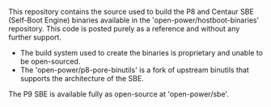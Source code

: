 This repository contains the source used to build the P8 and Centaur SBE
(Self-Boot Engine) binaries available in the 'open-power/hostboot-binaries'
repository.  This code is posted purely as a reference and without any further
support.

* The build system used to create the binaries is proprietary and
  unable to be open-sourced.
* The 'open-power/p8-pore-binutils' is a fork of upstream binutils that
  supports the architecture of the SBE.

The P9 SBE is available fully as open-source at 'open-power/sbe'.

